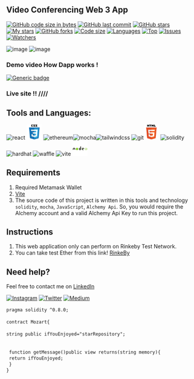##  Video Conferencing Web 3 App
[![GitHub code size in bytes](https://img.shields.io/github/languages/code-size/Dharma-09/Pollux?logo=github&style=for-the-badge)](https://github.com/Dharma-09/) 
[![GitHub last commit](https://img.shields.io/github/last-commit/Dharma-09/Pollux?style=for-the-badge&logo=git)](https://github.com/Dharma-09/) 
[![GitHub stars](https://img.shields.io/github/stars/Dharma-09/Pollux?style=for-the-badge)](https://github.com/Dharma-09/Pollux/stargazers) 
[![My stars](https://img.shields.io/github/stars/Dharma-09?affiliations=OWNER%2CCOLLABORATOR&style=for-the-badge&label=My%20stars)](https://github.com/Dharma-09/Pollux/stargazers) 
[![GitHub forks](https://img.shields.io/github/forks/Dharma-09/Pollux?style=for-the-badge&logo=git)](https://github.com/Dharma-09/Pollux/network)
[![Code size](https://img.shields.io/github/languages/code-size/Dharma-09/Pollux?style=for-the-badge)](https://github.com/Dharma-09/Pollux)
[![Languages](https://img.shields.io/github/languages/count/Dharma-09/Pollux?style=for-the-badge)](https://github.com/Dharma-09/Pollux)
[![Top](https://img.shields.io/github/languages/top/Dharma-09/Pollux?style=for-the-badge&label=Top%20Languages)](https://github.com/Dharma-09/Pollux)
[![Issues](https://img.shields.io/github/issues/Dharma-09/Pollux?style=for-the-badge&label=Issues)](https://github.com/Dharma-09/Pollux)
[![Watchers](	https://img.shields.io/github/watchers/Dharma-09/Pollux?label=Watch&style=for-the-badge)](https://github.com/Dharma-09/Pollux) 

![image](https://user-images.githubusercontent.com/58421062/209344109-bdaa8662-8ed8-4e6e-a09a-9b2b1da2f697.png)
![image](https://pin.it/5eKl66V)
### Demo video How Dapp works !
[![Generic badge](https://img.shields.io/badge/view-demo-blue?style=for-the-badge&label=View%20Demo%20Video)](https://user-images.githubusercontent.com/58421062/176170655-14b1f9e5-12ee-4714-a310-668f500acfcd.mp4) 
[![]()](https://user-images.githubusercontent.com/58421062/176170655-14b1f9e5-12ee-4714-a310-668f500acfcd.mp4) 

<h3> Live site !!
 ////

 
## Tools and Languages:
<p align="left"> <img src="https://www.vectorlogo.zone/logos/reactjs/reactjs-icon.svg" alt="react" width="40" height="40"/> <img src="https://raw.githubusercontent.com/devicons/devicon/master/icons/css3/css3-original-wordmark.svg" alt="css3" width="40" height="40"/>  <img src="https://www.vectorlogo.zone/logos/ethereum/ethereum-icon.svg" alt="ethereum" width="40" height="40"/><img src="https://www.vectorlogo.zone/logos/mochajs/mochajs-icon.svg" alt="mocha" width="40" height="40"/><img src="https://www.vectorlogo.zone/logos/tailwindcss/tailwindcss-icon.svg" alt="tailwindcss" width="40" height="40"/>  <img src="https://www.vectorlogo.zone/logos/git-scm/git-scm-icon.svg" alt="git" width="40" height="40"/><img src="https://raw.githubusercontent.com/devicons/devicon/master/icons/html5/html5-original-wordmark.svg" alt="html5" width="40" height="40"/> <img src="https://seeklogo.com/images/S/solidity-logo-D29CC3EB00-seeklogo.com.png?v=637807957510000000" alt="solidity" width="40" height="40"/><img src="https://seeklogo.com/images/H/hardhat-logo-888739EBB4-seeklogo.com.png" alt="hardhat" width="40" height="40"/> <img src="https://seeklogo.com/images/W/waffle-logo-8D3AE88071-seeklogo.com.png" alt="waffle" width="40" height="40"/> <img src="https://seeklogo.com/images/V/vite-logo-BFD4283991-seeklogo.com.png" alt="vite" width="40" height="40"/> <img src="https://raw.githubusercontent.com/devicons/devicon/master/icons/nodejs/nodejs-original-wordmark.svg" alt="nodejs" width="40" height="40"/></p>


## Requirements
1. Required Metamask Wallet
2. [Vite](https://vitejs.dev/guide/)
3. The source code of this project is written in this tools and technology `solidity`, `mocha`, `JavaScript`, `Alchemy Api`. So, you would require the Alchemy account and a valid Alchemy Api Key to run this project.


## Instructions
1. This web application only can perform on Rinkeby Test Network.
2. You can take test Ether from this link!
[RinkeBy](https://rinkebyfaucet.com/)

## Need help?
Feel free to contact me on [LinkedIn](https://www.linkedin.com/in/dharma09/) 

[![Instagram](https://img.shields.io/badge/Instagram-follow-purple.svg?logo=instagram&logoColor=white)](https://www.instagram.com/im_dharma09/) [![Twitter](https://img.shields.io/badge/Twitter-follow-blue.svg?logo=twitter&logoColor=white)](https://twitter.com/im_Dharma09) [![Medium](https://img.shields.io/badge/Medium-follow-black.svg?logo=medium&logoColor=white)](https://medium.com/@dharmik786)

```solidity
pragma solidity ^0.8.0;

contract Mozart{

string public ifYouEnjoyed="starRepository";


 function getMessage()public view returns(string memory){
 return ifYouEnjoyed;
 }
}
```
